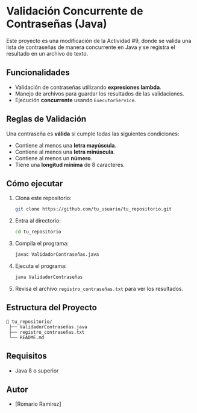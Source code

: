 # Validación Concurrente de Contraseñas (Java)

Este proyecto es una modificación de la Actividad #9, donde se valida una lista de contraseñas de manera concurrente en Java y se registra el resultado en un archivo de texto.

## Funcionalidades

- Validación de contraseñas utilizando **expresiones lambda**.
- Manejo de archivos para guardar los resultados de las validaciones.
- Ejecución **concurrente** usando `ExecutorService`.

## Reglas de Validación

Una contraseña es **válida** si cumple todas las siguientes condiciones:
- Contiene al menos una **letra mayúscula**.
- Contiene al menos una **letra minúscula**.
- Contiene al menos un **número**.
- Tiene una **longitud mínima** de 8 caracteres.

## Cómo ejecutar

1. Clona este repositorio:
   ```bash
   git clone https://github.com/tu_usuario/tu_repositorio.git
   ```
2. Entra al directorio:
   ```bash
   cd tu_repositorio
   ```
3. Compila el programa:
   ```bash
   javac ValidadorContraseñas.java
   ```
4. Ejecuta el programa:
   ```bash
   java ValidadorContraseñas
   ```

5. Revisa el archivo `registro_contraseñas.txt` para ver los resultados.

## Estructura del Proyecto

```
📁 tu_repositorio/
 ├── ValidadorContraseñas.java
 ├── registro_contraseñas.txt
 └── README.md
```

## Requisitos

- Java 8 o superior

## Autor

- [Romario Ramirez]
